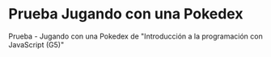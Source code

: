 # Prueba Jugando con una Pokedex
Prueba - Jugando con una Pokedex de "Introducción a la programación con JavaScript (G5)"
